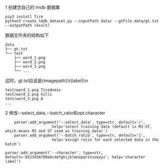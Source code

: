 1 创建您自己的 lmdb 数据集

```
pip3 install fire
python3 create_lmdb_dataset.py --inputPath data/ --gtFile data/gt.txt --outputPath result/
```
数据文件夹的结构如下

```
data
├── gt.txt
└── test
    ├── word_1.png
    ├── word_2.png
    ├── word_3.png
    └── ...
```
这时，gt.txt应该是{imagepath}\t{label}\n
```
test/word_1.png Tiredness
test/word_2.png kills
test/word_3.png A
...
```
2 修改--select_data,--batch_ratio和opt.character
```
    parser.add_argument('--select_data', type=str, default='/', 
                     help='select training data (default is MJ-ST, which means MJ and ST used as training data)') 
    parser.add_argument('--batch_ratio', type=str, default='1', 
                     help='assign ratio for each selected data in the batch') 
```
```
parser.add_argument('--character', type=str, default='0123456789abcdefghijklmnopqrstuvwxyz', help='character label') 
```
